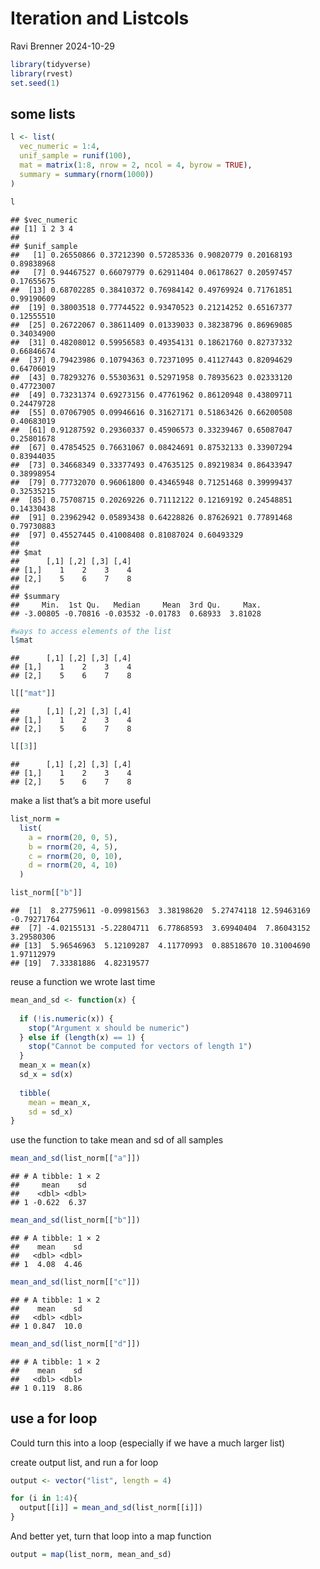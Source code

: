 Iteration and Listcols
================
Ravi Brenner
2024-10-29

``` r
library(tidyverse)
library(rvest)
set.seed(1)
```

## some lists

``` r
l <- list(
  vec_numeric = 1:4,
  unif_sample = runif(100),
  mat = matrix(1:8, nrow = 2, ncol = 4, byrow = TRUE),
  summary = summary(rnorm(1000))
)

l
```

    ## $vec_numeric
    ## [1] 1 2 3 4
    ## 
    ## $unif_sample
    ##   [1] 0.26550866 0.37212390 0.57285336 0.90820779 0.20168193 0.89838968
    ##   [7] 0.94467527 0.66079779 0.62911404 0.06178627 0.20597457 0.17655675
    ##  [13] 0.68702285 0.38410372 0.76984142 0.49769924 0.71761851 0.99190609
    ##  [19] 0.38003518 0.77744522 0.93470523 0.21214252 0.65167377 0.12555510
    ##  [25] 0.26722067 0.38611409 0.01339033 0.38238796 0.86969085 0.34034900
    ##  [31] 0.48208012 0.59956583 0.49354131 0.18621760 0.82737332 0.66846674
    ##  [37] 0.79423986 0.10794363 0.72371095 0.41127443 0.82094629 0.64706019
    ##  [43] 0.78293276 0.55303631 0.52971958 0.78935623 0.02333120 0.47723007
    ##  [49] 0.73231374 0.69273156 0.47761962 0.86120948 0.43809711 0.24479728
    ##  [55] 0.07067905 0.09946616 0.31627171 0.51863426 0.66200508 0.40683019
    ##  [61] 0.91287592 0.29360337 0.45906573 0.33239467 0.65087047 0.25801678
    ##  [67] 0.47854525 0.76631067 0.08424691 0.87532133 0.33907294 0.83944035
    ##  [73] 0.34668349 0.33377493 0.47635125 0.89219834 0.86433947 0.38998954
    ##  [79] 0.77732070 0.96061800 0.43465948 0.71251468 0.39999437 0.32535215
    ##  [85] 0.75708715 0.20269226 0.71112122 0.12169192 0.24548851 0.14330438
    ##  [91] 0.23962942 0.05893438 0.64228826 0.87626921 0.77891468 0.79730883
    ##  [97] 0.45527445 0.41008408 0.81087024 0.60493329
    ## 
    ## $mat
    ##      [,1] [,2] [,3] [,4]
    ## [1,]    1    2    3    4
    ## [2,]    5    6    7    8
    ## 
    ## $summary
    ##     Min.  1st Qu.   Median     Mean  3rd Qu.     Max. 
    ## -3.00805 -0.70816 -0.03532 -0.01783  0.68933  3.81028

``` r
#ways to access elements of the list
l$mat
```

    ##      [,1] [,2] [,3] [,4]
    ## [1,]    1    2    3    4
    ## [2,]    5    6    7    8

``` r
l[["mat"]]
```

    ##      [,1] [,2] [,3] [,4]
    ## [1,]    1    2    3    4
    ## [2,]    5    6    7    8

``` r
l[[3]]
```

    ##      [,1] [,2] [,3] [,4]
    ## [1,]    1    2    3    4
    ## [2,]    5    6    7    8

make a list that’s a bit more useful

``` r
list_norm = 
  list(
    a = rnorm(20, 0, 5),
    b = rnorm(20, 4, 5),
    c = rnorm(20, 0, 10),
    d = rnorm(20, 4, 10)
  )

list_norm[["b"]]
```

    ##  [1]  8.27759611 -0.09981563  3.38198620  5.27474118 12.59463169 -0.79271764
    ##  [7] -4.02155131 -5.22804711  6.77868593  3.69940404  7.86043152  3.29580306
    ## [13]  5.96546963  5.12109287  4.11770993  0.88518670 10.31004690  1.97112979
    ## [19]  7.33381886  4.82319577

reuse a function we wrote last time

``` r
mean_and_sd <- function(x) {
  
  if (!is.numeric(x)) {
    stop("Argument x should be numeric")
  } else if (length(x) == 1) {
    stop("Cannot be computed for vectors of length 1")
  }
  mean_x = mean(x)
  sd_x = sd(x)
  
  tibble(
    mean = mean_x,
    sd = sd_x)
}
```

use the function to take mean and sd of all samples

``` r
mean_and_sd(list_norm[["a"]])
```

    ## # A tibble: 1 × 2
    ##     mean    sd
    ##    <dbl> <dbl>
    ## 1 -0.622  6.37

``` r
mean_and_sd(list_norm[["b"]])
```

    ## # A tibble: 1 × 2
    ##    mean    sd
    ##   <dbl> <dbl>
    ## 1  4.08  4.46

``` r
mean_and_sd(list_norm[["c"]])
```

    ## # A tibble: 1 × 2
    ##    mean    sd
    ##   <dbl> <dbl>
    ## 1 0.847  10.0

``` r
mean_and_sd(list_norm[["d"]])
```

    ## # A tibble: 1 × 2
    ##    mean    sd
    ##   <dbl> <dbl>
    ## 1 0.119  8.86

## use a for loop

Could turn this into a loop (especially if we have a much larger list)

create output list, and run a for loop

``` r
output <- vector("list", length = 4)

for (i in 1:4){
  output[[i]] = mean_and_sd(list_norm[[i]])
}
```

And better yet, turn that loop into a map function

``` r
output = map(list_norm, mean_and_sd)
```
